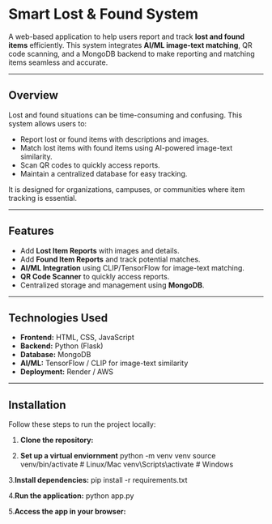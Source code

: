 # Smart Lost & Found System

A web-based application to help users report and track **lost and found items** efficiently. This system integrates **AI/ML image-text matching**,
QR code scanning, and a MongoDB backend to make reporting and matching items seamless and accurate.

---

## Overview

Lost and found situations can be time-consuming and confusing. This system allows users to:  
- Report lost or found items with descriptions and images.  
- Match lost items with found items using AI-powered image-text similarity.  
- Scan QR codes to quickly access reports.  
- Maintain a centralized database for easy tracking.  

It is designed for organizations, campuses, or communities where item tracking is essential.

---

## Features

- Add **Lost Item Reports** with images and details.  
- Add **Found Item Reports** and track potential matches.  
- **AI/ML Integration** using CLIP/TensorFlow for image-text matching.  
- **QR Code Scanner** to quickly access reports.  
- Centralized storage and management using **MongoDB**.  

---

## Technologies Used

- **Frontend:** HTML, CSS, JavaScript  
- **Backend:** Python (Flask)  
- **Database:** MongoDB  
- **AI/ML:** TensorFlow / CLIP for image-text similarity  
- **Deployment:** Render / AWS  

---

## Installation

Follow these steps to run the project locally:

1. **Clone the repository:**
    
2. **Set up a virtual enviornment**
python -m venv venv
source venv/bin/activate       # Linux/Mac
venv\Scripts\activate          # Windows

3.**Install dependencies:**
pip install -r requirements.txt

4.**Run the application:**
python app.py

5.**Access the app in your browser:**

